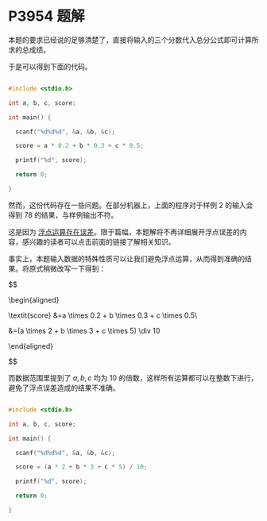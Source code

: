 # P3954 题解

本题的要求已经说的足够清楚了，直接将输入的三个分数代入总分公式即可计算所求的总成绩。

于是可以得到下面的代码。

```cpp
#include <stdio.h>
int a, b, c, score;
int main() {
  scanf("%d%d%d", &a, &b, &c);
  score = a * 0.2 + b * 0.3 + c * 0.5;
  printf("%d", score);
  return 0;
}
```

然而，这份代码存在一些问题。在部分机器上，上面的程序对于样例 2 的输入会得到 78 的结果，与样例输出不符。

这是因为 [浮点运算存在误差]()。限于篇幅，本题解将不再详细展开浮点误差的内容，感兴趣的读者可以点击前面的链接了解相关知识。

事实上，本题输入数据的特殊性质可以让我们避免浮点运算，从而得到准确的结果。将原式稍微改写一下得到：

$$
\begin{aligned}
\textit{score} &=a \times 0.2 + b \times 0.3 + c \times 0.5\\
 &=(a \times 2 + b \times 3 + c \times 5) \div 10
\end{aligned}
$$

而数据范围里提到了 $a,b,c$ 均为 $10$ 的倍数，这样所有运算都可以在整数下进行，避免了浮点误差造成的结果不准确。

```cpp
#include <stdio.h>
int a, b, c, score;
int main() {
  scanf("%d%d%d", &a, &b, &c);
  score = (a * 2 + b * 3 + c * 5) / 10;
  printf("%d", score);
  return 0;
}
```